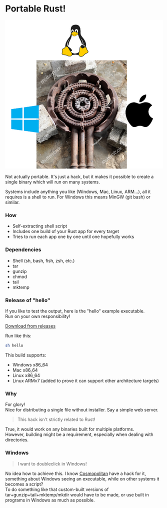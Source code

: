 # Portable Rust!

![hello.png](hello.png)
<!-- Yes i know "shutterstock" is visible. Hopefully this is more legal =D -->

Not actually portable. It's just a hack, but it makes it possible to create a single binary which will run on many
systems.

Systems include anything you like (Windows, Mac, Linux, ARM...), all it requires is a shell to run. For Windows this
means MinGW (git bash) or similar.

### How

* Self-extracting shell script
* Includes one build of your Rust app for every target
* Tries to run each app one by one until one hopefully works

### Dependencies

* Shell (sh, bash, fish, zsh, etc.)
* tar
* gunzip
* chmod
* tail
* mktemp

### Release of "hello"

If you like to test the output, here is the "hello" example executable.  
Run on your own responsibility!

[Download from releases](../../releases/latest/download/hello)

Run like this:

```bash
sh hello
```

This build supports:

* Windows x86_64
* Mac x86_64
* Linux x86_64
* Linux ARMv7 (added to prove it can support other architecture targets)

### Why

For glory!  
Nice for distributing a single file without installer. Say a simple web server.

> This hack isn't strictly related to Rust!

True, it would work on any binaries built for multiple platforms.  
However, building might be a requirement, especially when dealing with directories.

### Windows

> I want to doubleclick in Windows!

No idea how to achieve this. I know [Cosmopolitan](https://github.com/jart/cosmopolitan) have a hack for it, something
about Windows seeing an executable, while on other systems it becomes a script?  
To do something like that custom-built versions of tar+gunzip+tail+mktemp/mkdir would have to be made, or use built in
programs in Windows as much as possible.